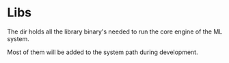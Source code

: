# Libs 

The dir holds all the library binary's needed to run the core engine of the ML system.

Most of them will be added to the system path during development.